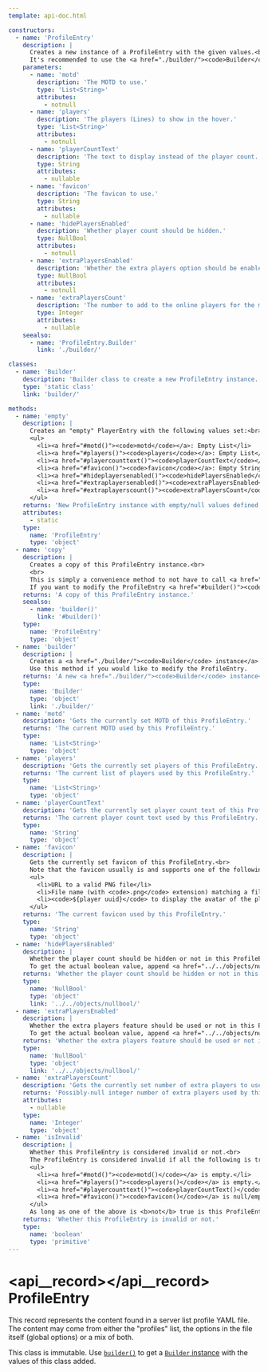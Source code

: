```yaml
---
template: api-doc.html

constructors:
  - name: 'ProfileEntry'
    description: |
      Creates a new instance of a ProfileEntry with the given values.<br>
      It's recommended to use the <a href="./builder/"><code>Builder</code> class</a> for a more convenient configuration of the Settings.
    parameters:
      - name: 'motd'
        description: 'The MOTD to use.'
        type: 'List<String>'
        attributes:
          - notnull
      - name: 'players'
        description: 'The players (Lines) to show in the hover.'
        type: 'List<String>'
        attributes:
          - notnull
      - name: 'playerCountText'
        description: 'The text to display instead of the player count.'
        type: String
        attributes:
          - nullable
      - name: 'favicon'
        description: 'The favicon to use.'
        type: String
        attributes:
          - nullable
      - name: 'hidePlayersEnabled'
        description: 'Whether player count should be hidden.'
        type: NullBool
        attributes:
          - notnull
      - name: 'extraPlayersEnabled'
        description: 'Whether the extra players option should be enabled.'
        type: NullBool
        attributes:
          - notnull
      - name: 'extraPlayersCount'
        description: 'The number to add to the online players for the max players number.'
        type: Integer
        attributes:
          - nullable
    seealso:
      - name: 'ProfileEntry.Builder'
        link: './builder/'

classes:
  - name: 'Builder'
    description: 'Builder class to create a new ProfileEntry instance.'
    type: 'static class'
    link: 'builder/'

methods:
  - name: 'empty'
    description: |
      Creates an "empty" PlayerEntry with the following values set:<br>
      <ul>
        <li><a href="#motd()"><code>motd</code></a>: Empty List</li>
        <li><a href="#players()"><code>players</code></a>: Empty List</li>
        <li><a href="#playercounttext()"><code>playerCountText</code></a>: Empty String</li>
        <li><a href="#favicon()"><code>favicon</code></a>: Empty String</li>
        <li><a href="#hideplayersenabled()"><code>hidePlayersEnabled</code></a>: <a href="../../objects/nullbool/"><code>NullBool.NOT_SET</code></a></li>
        <li><a href="#extraplayersenabled()"><code>extraPlayersEnabled</code></a>: <a href="../../objects/nullbool/"><code>NullBool.NOT_SET</code></a></li>
        <li><a href="#extraplayerscount()"><code>extraPlayersCount</code></a>: <code>null</code></li>
      </ul>
    returns: 'New ProfileEntry instance with empty/null values defined'
    attributes:
      - static
    type:
      name: 'ProfileEntry'
      type: 'object'
  - name: 'copy'
    description: |
      Creates a copy of this ProfileEntry instance.<br>
      <br>
      This is simply a convenience method to not have to call <a href="#builder()"><code>builder()</code></a><code>.</code><a href="./builder/#build()"><code>build()</code></a>.<br>
      If you want to modify the ProfileEntry <a href="#builder()"><code>builder()</code></a> is preferred.
    returns: 'A copy of this ProfileEntry instance.'
    seealso:
      - name: 'builder()'
        link: '#builder()'
    type:
      name: 'ProfileEntry'
      type: 'object'
  - name: 'builder'
    description: |
      Creates a <a href="./builder/"><code>Builder</code> instance</a> with the values from this ProfileEntry set.<br>
      Use this method if you would like to modify the ProfileEntry.
    returns: 'A new <a href="./builder/"><code>Builder</code> instance</a> with the values of this ProfileEntry set.'
    type:
      name: 'Builder'
      type: 'object'
      link: './builder/'
  - name: 'motd'
    description: 'Gets the currently set MOTD of this ProfileEntry.'
    returns: 'The current MOTD used by this ProfileEntry.'
    type:
      name: 'List<String>'
      type: 'object'
  - name: 'players'
    description: 'Gets the currently set players of this ProfileEntry.'
    returns: 'The current list of players used by this ProfileEntry.'
    type:
      name: 'List<String>'
      type: 'object'
  - name: 'playerCountText'
    description: 'Gets the currently set player count text of this ProfileEntry.'
    returns: 'The current player count text used by this ProfileEntry.'
    type:
      name: 'String'
      type: 'object'
  - name: 'favicon'
    description: |
      Gets the currently set favicon of this ProfileEntry.<br>
      Note that the favicon usually is and supports one of the following options:
      <ul>
        <li>URL to a valid PNG file</li>
        <li>File name (with <code>.png</code> extension) matching a file saved in the favicons folder of AdvancedServerList</li>
        <li><code>${player uuid}</code> to display the avatar of the player</li>
      </ul>
    returns: 'The current favicon used by this ProfileEntry.'
    type:
      name: 'String'
      type: 'object'
  - name: 'hidePlayersEnabled'
    description: |
      Whether the player count should be hidden or not in this ProfileEntry.<br>
      To get the actual boolean value, append <a href="../../objects/nullbool/#getordefault()"><code>getOrDefault(boolean)</code></a>.
    returns: 'Whether the player count should be hidden or not in this ProfileEntry.'
    type:
      name: 'NullBool'
      type: 'object'
      link: '../../objects/nullbool/'
  - name: 'extraPlayersEnabled'
    description: |
      Whether the extra players feature should be used or not in this ProfileEntry.<br>
      To get the actual boolean value, append <a href="../../objects/nullbool/#getordefault()"><code>getOrDefault(boolean)</code></a>.
    returns: 'Whether the extra players feature should be used or not in this ProfileEntry.'
    type:
      name: 'NullBool'
      type: 'object'
      link: '../../objects/nullbool/'
  - name: 'extraPlayersCount'
    description: 'Gets the currently set number of extra players to use by this ProfileEntry. May be <code>null</code>.'
    returns: 'Possibly-null integer number of extra players used by this ProfileEntry.'
    attributes:
      - nullable
    type:
      name: 'Integer'
      type: 'object'
  - name: 'isInvalid'
    description: |
      Whether this ProfileEntry is considered invalid or not.<br>
      The ProfileEntry is considered invalid if all the following is true:
      <ul>
        <li><a href="#motd()"><code>motd()</code></a> is empty.</li>
        <li><a href="#players()"><code>players()</code></a> is empty.</li>
        <li><a href="#playercounttext()"><code>playerCountText()</code></a> is null/empty <b>and</b> <a href="#hideplayersenabled()"><code>hidePlayersEnabled()</code></a> is <code>false</code>.</li>
        <li><a href="#favicon()"><code>favicon()</code></a> is null/empty.</li>
      </ul>
      As long as one of the above is <b>not</b> true is this ProfileEntry considered valid and <code>false</code> will be returned.
    returns: 'Whether this ProfileEntry is invalid or not.'
    type:
      name: 'boolean'
      type: 'primitive'
---
```


# <api__record></api__record> ProfileEntry

This record represents the content found in a server list profile YAML file.  
The content may come from either the "profiles" list, the options in the file itself (global options) or a mix of both.

This class is immutable. Use [`builder()`](#builder()) to get a [`Builder` instance](builder.md) with the values of this class added.
